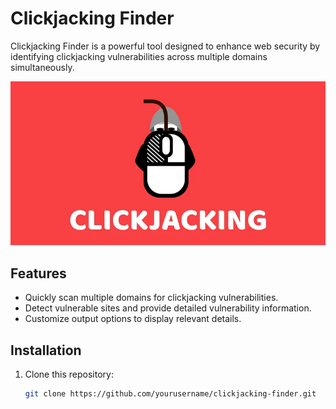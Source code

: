 # Clickjacking Finder

Clickjacking Finder is a powerful tool designed to enhance web security by identifying clickjacking vulnerabilities across multiple domains simultaneously.

![Clickjacking Finder Logo](https://github.com/linuxadi/clickjacking-finder/blob/main/clickjacking.webp)

## Features

- Quickly scan multiple domains for clickjacking vulnerabilities.
- Detect vulnerable sites and provide detailed vulnerability information.
- Customize output options to display relevant details.

## Installation

1. Clone this repository:

   ```bash
   git clone https://github.com/yourusername/clickjacking-finder.git
